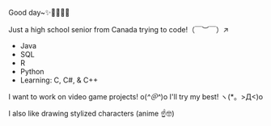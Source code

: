 Good day~✨👋🏾👧🏾

Just a high school senior from Canada trying to code!（￣︶￣）↗

- Java
- SQL
- R
- Python
- Learning: C, C#, & C++

I want to work on video game projects! o(*^＠^*)o
I'll try my best! ヽ(*。>Д<)o

I also like drawing stylized characters (anime ☝️🤓)

<!---
FreeFash/FreeFash is a ✨ special ✨ repository because its `README.md` (this file) appears on your GitHub profile.
You can click the Preview link to take a look at your changes.
--->
